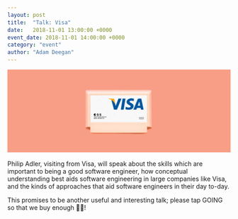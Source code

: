 ```yaml
---
layout: post
title:  "Talk: Visa"
date:   2018-11-01 13:00:00 +0000
event_date: 2018-11-01 14:00:00 +0000
category: "event"
author: "Adam Deegan"
---
```


[![](/assets/images/contrib/events/2018-11-visa/cover.jpg)](https://www.facebook.com/events/332282504213401/)

Philip Adler, visiting from Visa, will speak about the skills which are important to being a good software engineer, how conceptual understanding best aids software engineering in large companies like Visa, and the kinds of approaches that aid software engineers in their day to-day.

This promises to be another useful and interesting talk; please tap GOING so that we buy enough 🍕🥙!